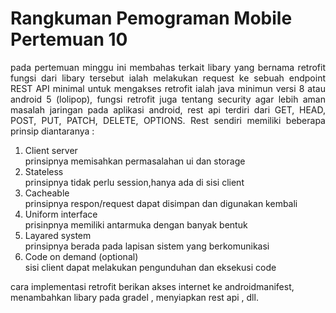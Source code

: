 # Rangkuman Pemograman Mobile Pertemuan 10
<p align="justify"> pada pertemuan minggu ini membahas terkait libary yang bernama retrofit fungsi dari libary tersebut ialah melakukan request ke sebuah endpoint REST API minimal untuk mengakses retrofit ialah
  java minimun versi 8 atau android 5 (lolipop), fungsi retrofit juga tentang security agar lebih aman masalah jaringan pada aplikasi android, rest api terdiri dari GET, HEAD, POST, PUT, PATCH, DELETE, OPTIONS.
  Rest sendiri memiliki beberapa prinsip diantaranya :
  <ol>
    <li>Client server <br /> prinsipnya memisahkan permasalahan ui dan storage</li>
    <li>Stateless <br /> prinsipnya tidak perlu session,hanya ada di sisi client</li>
    <li>Cacheable <br /> prinsipnya respon/request dapat disimpan dan digunakan kembali</li>
    <li>Uniform interface <br /> prisinpnya memiliki antarmuka dengan banyak bentuk </li>
    <li>Layared system <br /> prinsipnya berada pada lapisan sistem yang berkomunikasi </li>
    <li>Code on demand (optional) <br /> sisi client dapat melakukan pengunduhan dan eksekusi code </li>
  </ol>
 cara implementasi retrofit berikan akses internet ke androidmanifest, menambahkan libary pada gradel , menyiapkan rest api , dll.
 </p>
